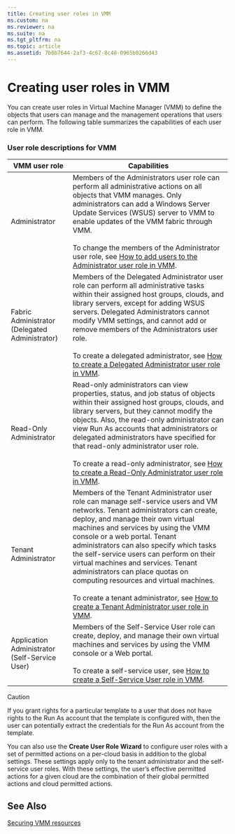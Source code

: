 ```yaml
---
title: Creating user roles in VMM
ms.custom: na
ms.reviewer: na
ms.suite: na
ms.tgt_pltfrm: na
ms.topic: article
ms.assetid: 7b0b7644-2af3-4c67-8c48-0965b0266d43
---
```

# Creating user roles in VMM
You can create user roles in Virtual Machine Manager (VMM) to define the objects that users can manage and the management operations that users can perform. The following table summarizes the capabilities of each user role in VMM.

### User role descriptions for VMM

|VMM user role|Capabilities|
|---------------------------------------------------------------|----------------|
|Administrator|Members of the Administrators user role can perform all administrative actions on all objects that VMM manages. Only administrators can add a Windows Server Update Services (WSUS) server to VMM to enable updates of the VMM fabric through VMM.<br /><br />To change the members of the Administrator user role, see [How to add users to the Administrator user role in VMM](How-to-add-users-to-the-Administrator-user-role-in-VMM.md).|
|Fabric Administrator (Delegated Administrator)|Members of the Delegated Administrator user role can perform all administrative tasks within their assigned host groups, clouds, and library servers, except for adding WSUS servers. Delegated Administrators cannot modify VMM settings, and cannot add or remove members of the Administrators user role.<br /><br />To create a delegated administrator, see [How to create a Delegated Administrator user role in VMM](How-to-create-a-Delegated-Administrator-user-role-in-VMM.md).|
|Read-Only Administrator|Read-only administrators can view properties, status, and job status of objects within their assigned host groups, clouds, and library servers, but they cannot modify the objects. Also, the read-only administrator can view Run As accounts that administrators or delegated administrators have specified for that read-only administrator user role.<br /><br />To create a read-only administrator, see [How to create a Read-Only Administrator user role in VMM](How-to-create-a-Read-Only-Administrator-user-role-in-VMM.md).|
|Tenant Administrator|Members of the Tenant Administrator user role can manage self-service users and VM networks. Tenant administrators can create, deploy, and manage their own virtual machines and services by using the VMM console or a web portal. Tenant administrators can also specify which tasks the self-service users can perform on their virtual machines and services. Tenant administrators can place quotas on computing resources and virtual machines.<br /><br />To create a tenant administrator, see [How to create a Tenant Administrator user role in VMM](How-to-create-a-Tenant-Administrator-user-role-in-VMM.md).|
|Application Administrator (Self-Service User)|Members of the Self-Service User role can create, deploy, and manage their own virtual machines and services by using the VMM console or a Web portal.<br /><br />To create a self-service user, see [How to create a Self-Service User role in VMM](How-to-create-a-Self-Service-User-role-in-VMM.md).|

> [!CAUTION]
> If you grant rights for a particular template to a user that does not have rights to the Run As account that the template is configured with, then the user can potentially extract the credentials for the Run As account from the template.

You can also use the **Create User Role Wizard** to configure user roles with a set of permitted actions on a per-cloud basis in addition to the global settings. These settings apply only to the tenant administrator and the self-service user roles. With these settings, the user’s effective permitted actions for a given cloud are the combination of their global permitted actions and cloud permitted actions.

## See Also
[Securing VMM resources](Securing-VMM-resources.md)


